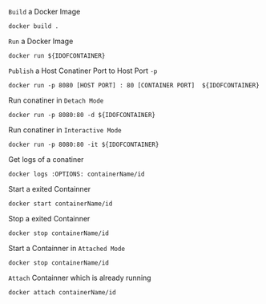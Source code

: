 `Build` a Docker Image

```
docker build .
```

`Run` a Docker Image

```
docker run ${IDOFCONTAINER}
```

`Publish` a Host Conatiner Port to Host Port `-p`

```
docker run -p 8080 [HOST PORT] : 80 [CONTAINER PORT]  ${IDOFCONTAINER}
```

Run conatiner in `Detach Mode`

```
docker run -p 8080:80 -d ${IDOFCONTAINER}
```

Run conatiner in `Interactive Mode`

```
docker run -p 8080:80 -it ${IDOFCONTAINER}
```

Get logs of a conatiner

```
docker logs :OPTIONS: containerName/id
```

Start a exited Containner

```
docker start containerName/id
```

Stop a exited Containner

```
docker stop containerName/id
```

Start a Containner in `Attached Mode`

```
docker stop containerName/id
```

`Attach` Containner which is already running

```
docker attach containerName/id
```
